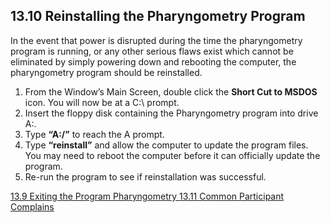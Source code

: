 ## 13.10 Reinstalling the Pharyngometry Program

In the event that power is disrupted during the time the pharyngometry program is running, or any other serious flaws exist which cannot be eliminated by simply powering down and rebooting the computer, the pharyngometry program should be reinstalled.

1. From the Window’s Main Screen, double click the **Short Cut to MSDOS** icon.  You will now be at a C:\ prompt.
2. Insert the floppy disk containing the Pharyngometry program into drive A:\.
3. Type **“A:/”** to reach the A prompt.
4. Type **“reinstall”** and allow the computer to update the program files.  You may need to reboot the computer before it can officially update the program.
5. Re-run the program to see if reinstallation was successful.


<div class="center">
<div class="btn-group">
  <a href=":pages_path:/manuals/pharyngometry/13-09-exiting-program.md" class="btn btn-default">
    <span class="glyphicon glyphicon-chevron-left"></span>
    13.9 Exiting the Program
  </a>

  <a href=":pages_path:/manuals/pharyngometry" class="btn btn-default">
    <span class="glyphicon glyphicon-chevron-up"></span>
    Pharyngometry
  </a>

  <a href=":pages_path:/manuals/pharyngometry/13-11-01-ppt-unsure-pharyn-tube.md" class="btn btn-success">
    13.11 Common Participant Complains
    <span class="glyphicon glyphicon-chevron-right"></span>
  </a>
</div>
</div>
